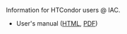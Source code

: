 Information for HTCondor users @ IAC.

-   User's manual ([HTML](https://angel-devicente.github.io/htcondor-iac/), [PDF](https://github.com/angel-devicente/htcondor-iac/raw/main/docs/index.pdf))

